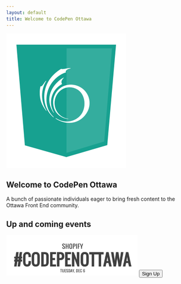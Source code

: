 ```yaml
---
layout: default
title: Welcome to CodePen Ottawa
---
```


<section class="hero">
  <img class="hero__logo" src="assets/images/feo_logo.png" alt="CodePen Ottawa Logo" />
  <h1 class="hero__main-header">Welcome to CodePen <strong>Ottawa</strong></h1>
</section>
<section class="page__content">
  <div class="page__content-section">
    <p>A bunch of passionate individuals eager to bring fresh content to the Ottawa Front End community.</p>
  </div>
  <div class="page__content-section">
    <h2 class="page__content-section-header">Up and coming <strong>events</strong></h2>
    <img src="assets/images/codepenottawa.png" width="70%" alt="" />
    <button class="btn" type="button" name="Sign up">Sign Up</button>
  </div>

</section>
